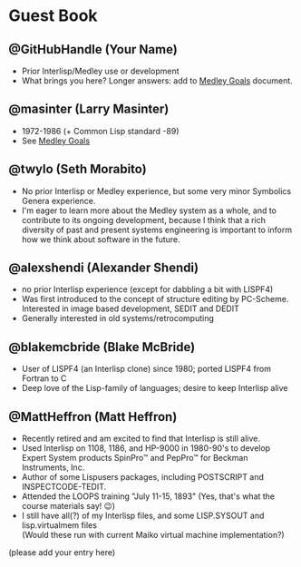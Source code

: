 # Guest Book

## @GitHubHandle (Your Name)

* Prior Interlisp/Medley use or development
* What brings you here? Longer answers: add to [Medley Goals](medley-goals.md) document.

## @masinter (Larry Masinter)

* 1972-1986 (+ Common Lisp standard -89)
* See [Medley Goals](https://docs.google.com/document/d/1q15mKHJt1fiFToamUacDWvw2UnUDJIaWLuuaeEUQS8k/edit?usp=sharing)

## @twylo (Seth Morabito)

* No prior Interlisp or Medley experience, but some very minor Symbolics Genera experience.
* I'm eager to learn more about the Medley system as a whole, and to contribute to its ongoing development, because I think that a rich diversity of past and present systems engineering is important to inform how we think about software in the future.

## @alexshendi (Alexander Shendi)

* no prior Interlisp experience (except for dabbling a bit with LISPF4)
* Was first introduced to the concept of structure editing by PC-Scheme. Interested in image based development, SEDIT and DEDIT
* Generally interested in old systems/retrocomputing

## @blakemcbride (Blake McBride)

* User of LISPF4 (an Interlisp clone) since 1980; ported LISPF4 from Fortran to C
* Deep love of the Lisp-family of languages; desire to keep Interlisp alive

## @MattHeffron (Matt Heffron)

* Recently retired and am excited to find that Interlisp is still alive.
* Used Interlisp on 1108, 1186, and HP-9000 in 1980-90's to develop Expert System products SpinPro™ and PepPro™ for Beckman Instruments, Inc.
* Author of some Lispusers packages, including POSTSCRIPT and INSPECTCODE-TEDIT.
* Attended the LOOPS training "July 11-15, 1893" (Yes, that's what the course materials say! :wink:)
* I still have all(?) of my Interlisp files, and some LISP.SYSOUT and lisp.virtualmem files\
  (Would these run with current Maiko virtual machine implementation?)

(please add your entry here)
